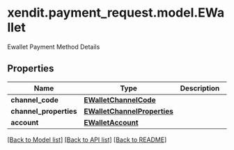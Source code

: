 # xendit.payment_request.model.EWallet

Ewallet Payment Method Details

## Properties
Name | Type | Description | Notes
------------ | ------------- | ------------- | -------------
**channel_code** | [**EWalletChannelCode**](EWalletChannelCode.md) |  | [optional] 
**channel_properties** | [**EWalletChannelProperties**](EWalletChannelProperties.md) |  | [optional] 
**account** | [**EWalletAccount**](EWalletAccount.md) |  | [optional] 

[[Back to Model list]](../README.md#documentation-for-models) [[Back to API list]](../README.md#documentation-for-api-endpoints) [[Back to README]](../README.md)


